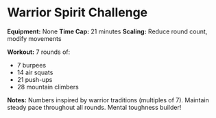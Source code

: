 # Warrior Spirit Challenge

**Equipment:** None
**Time Cap:** 21 minutes
**Scaling:** Reduce round count, modify movements

**Workout:**
7 rounds of:
- 7 burpees
- 14 air squats
- 21 push-ups
- 28 mountain climbers

**Notes:** Numbers inspired by warrior traditions (multiples of 7). Maintain steady pace throughout all rounds. Mental toughness builder!